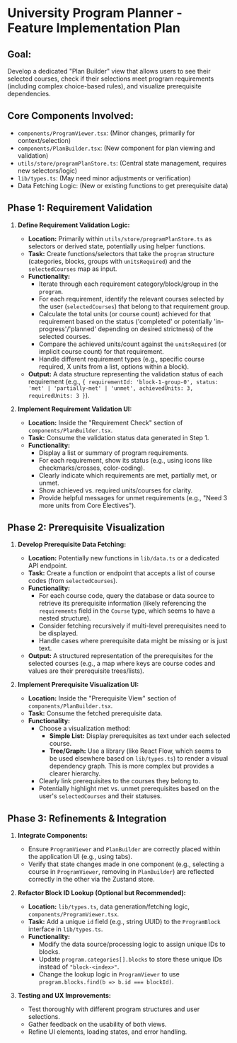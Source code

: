 # University Program Planner - Feature Implementation Plan

## Goal:

Develop a dedicated "Plan Builder" view that allows users to see their selected courses, check if their selections meet program requirements (including complex choice-based rules), and visualize prerequisite dependencies.

## Core Components Involved:

- `components/ProgramViewer.tsx`: (Minor changes, primarily for context/selection)
- `components/PlanBuilder.tsx`: (New component for plan viewing and validation)
- `utils/store/programPlanStore.ts`: (Central state management, requires new selectors/logic)
- `lib/types.ts`: (May need minor adjustments or verification)
- Data Fetching Logic: (New or existing functions to get prerequisite data)

## Phase 1: Requirement Validation

1.  **Define Requirement Validation Logic:**

    - **Location:** Primarily within `utils/store/programPlanStore.ts` as selectors or derived state, potentially using helper functions.
    - **Task:** Create functions/selectors that take the `program` structure (categories, blocks, groups with `unitsRequired`) and the `selectedCourses` map as input.
    - **Functionality:**
      - Iterate through each requirement category/block/group in the `program`.
      - For each requirement, identify the relevant courses selected by the user (`selectedCourses`) that belong to that requirement group.
      - Calculate the total units (or course count) achieved for that requirement based on the status ('completed' or potentially 'in-progress'/'planned' depending on desired strictness) of the selected courses.
      - Compare the achieved units/count against the `unitsRequired` (or implicit course count) for that requirement.
      - Handle different requirement types (e.g., specific course required, X units from a list, options within a block).
    - **Output:** A data structure representing the validation status of each requirement (e.g., `{ requirementId: 'block-1-group-0', status: 'met' | 'partially-met' | 'unmet', achievedUnits: 3, requiredUnits: 3 }`).

2.  **Implement Requirement Validation UI:**
    - **Location:** Inside the "Requirement Check" section of `components/PlanBuilder.tsx`.
    - **Task:** Consume the validation status data generated in Step 1.
    - **Functionality:**
      - Display a list or summary of program requirements.
      - For each requirement, show its status (e.g., using icons like checkmarks/crosses, color-coding).
      - Clearly indicate which requirements are met, partially met, or unmet.
      - Show achieved vs. required units/courses for clarity.
      - Provide helpful messages for unmet requirements (e.g., "Need 3 more units from Core Electives").

## Phase 2: Prerequisite Visualization

1.  **Develop Prerequisite Data Fetching:**

    - **Location:** Potentially new functions in `lib/data.ts` or a dedicated API endpoint.
    - **Task:** Create a function or endpoint that accepts a list of course codes (from `selectedCourses`).
    - **Functionality:**
      - For each course code, query the database or data source to retrieve its prerequisite information (likely referencing the `requirements` field in the `Course` type, which seems to have a nested structure).
      - Consider fetching recursively if multi-level prerequisites need to be displayed.
      - Handle cases where prerequisite data might be missing or is just text.
    - **Output:** A structured representation of the prerequisites for the selected courses (e.g., a map where keys are course codes and values are their prerequisite trees/lists).

2.  **Implement Prerequisite Visualization UI:**
    - **Location:** Inside the "Prerequisite View" section of `components/PlanBuilder.tsx`.
    - **Task:** Consume the fetched prerequisite data.
    - **Functionality:**
      - Choose a visualization method:
        - **Simple List:** Display prerequisites as text under each selected course.
        - **Tree/Graph:** Use a library (like React Flow, which seems to be used elsewhere based on `lib/types.ts`) to render a visual dependency graph. This is more complex but provides a clearer hierarchy.
      - Clearly link prerequisites to the courses they belong to.
      - Potentially highlight met vs. unmet prerequisites based on the user's `selectedCourses` and their statuses.

## Phase 3: Refinements & Integration

1.  **Integrate Components:**

    - Ensure `ProgramViewer` and `PlanBuilder` are correctly placed within the application UI (e.g., using tabs).
    - Verify that state changes made in one component (e.g., selecting a course in `ProgramViewer`, removing in `PlanBuilder`) are reflected correctly in the other via the Zustand store.

2.  **Refactor Block ID Lookup (Optional but Recommended):**

    - **Location:** `lib/types.ts`, data generation/fetching logic, `components/ProgramViewer.tsx`.
    - **Task:** Add a unique `id` field (e.g., string UUID) to the `ProgramBlock` interface in `lib/types.ts`.
    - **Functionality:**
      - Modify the data source/processing logic to assign unique IDs to blocks.
      - Update `program.categories[].blocks` to store these unique IDs instead of `"block-<index>"`.
      - Change the lookup logic in `ProgramViewer` to use `program.blocks.find(b => b.id === blockId)`.

3.  **Testing and UX Improvements:**
    - Test thoroughly with different program structures and user selections.
    - Gather feedback on the usability of both views.
    - Refine UI elements, loading states, and error handling.
